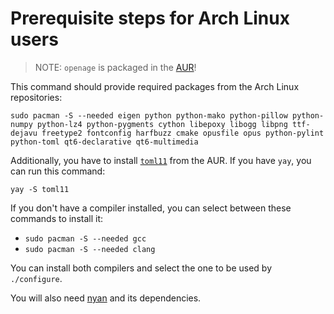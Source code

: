 # Prerequisite steps for Arch Linux users

> NOTE: `openage` is packaged in the [AUR](https://aur.archlinux.org/packages/openage-git/)!

This command should provide required packages from the Arch Linux repositories:

`sudo pacman -S --needed eigen python python-mako python-pillow python-numpy python-lz4 python-pygments cython libepoxy libogg libpng ttf-dejavu freetype2 fontconfig harfbuzz cmake opusfile opus python-pylint python-toml qt6-declarative qt6-multimedia`

Additionally, you have to install [`toml11`](https://aur.archlinux.org/packages/toml11) from the AUR.
If you have `yay`, you can run this command:

`yay -S toml11`

If you don't have a compiler installed, you can select between these commands to install it:
 - `sudo pacman -S --needed gcc`
 - `sudo pacman -S --needed clang`

You can install both compilers and select the one to be used by `./configure`.

You will also need [nyan](https://github.com/SFTtech/nyan/blob/master/doc/building.md) and its dependencies.
